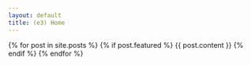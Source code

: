 ```yaml
---
layout: default
title: (e3) Home
---
```


{% for post in site.posts %}
{% if post.featured %}
{{ post.content }}
{% endif %}
{% endfor %}
